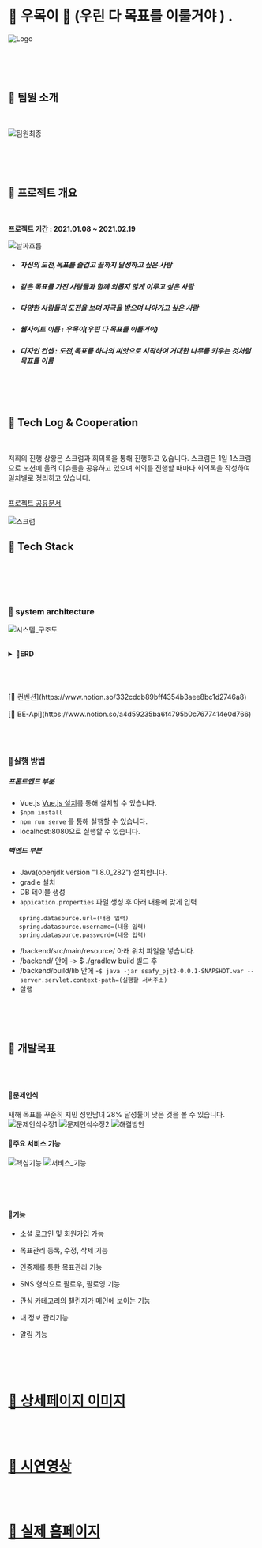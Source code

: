 # 🌳 우목이 🌳 (우린 다 목표를 이룰거야 ) .

![Logo](/uploads/241f273cb70018dc1527d6cced26c4fc/Logo.PNG)
 
<br><br><br>
## 🌳 팀원 소개
<br>

![팀원최종](/uploads/a20b541badf7d13b0171acbf9e4731a7/팀원최종.PNG)
  
<br><br><br>
## 🌳  프로젝트 개요
<br>

<b>프로젝트 기간 : 2021.01.08 ~ 2021.02.19</b>

![날짜흐름](/uploads/6de90733329b0be62b227abe89a1c8a9/날짜흐름.PNG)

- ##### 자신의 도전,목표를 즐겁고 끝까지 달성하고 싶은 사람
- ##### 같은 목표를  가진 사람들과 함께 외롭지 않게 이루고 싶은 사람
- ##### 다양한 사람들의 도전을 보며 자극을 받으며 나아가고 싶은 사람
- ##### 웹사이트 이름 : 우목이(우린 다 목표를 이룰거야)
- ##### 디자인 컨셉 : 도전,목표를 하나의 씨앗으로  시작하여 거대한 나무를 키우는 것처럼 목표를 이룸 </b>


<br><br><br>
## 🌳  Tech Log  &  Cooperation
<br>

 저희의 진행 상황은 스크럼과 회의록을 통해 진행하고 있습니다. 
 스크럼은  1일 1스크럼으로  노션에 올려 이슈들을 공유하고 있으며 
 회의를 진행할 때마다 회의록을 작성하여 일차별로 정리하고 있습니다.

<br>[프로젝트 공유문서](https://www.notion.so/A303-1d48727b951b41a18886118e55d04fb8)
<br><br>
![스크럼](/uploads/23af022e3d6741638aa7bd1651bb2038/스크럼.PNG)



## 🌳 Tech Stack
<br><br></br></br>

### 🌱 system architecture

![시스템_구조도](/uploads/521385d54611d84f99e3e0572a5edf9f/시스템_구조도.PNG)
<br><br>
<details>
### <summary><b>🌱ERD</b></summary>

![erd이미지_최종](/uploads/93dd266aae0b4d6e79298ebca9fecbe8/erd이미지_최종.PNG)
</details>
<br><br> </br></br>
 [🌱 컨벤션](https://www.notion.so/332cddb89bff4354b3aee8bc1d2746a8)
<br><br>
 [🌱 BE-Api](https://www.notion.so/a4d59235ba6f4795b0c7677414e0d766)
<br><br></br></br>

### 🌱실행 방법 


##### 프론트엔드 부분

- Vue.js [Vue.js 설치](https://kr.vuejs.org/v2/guide/index.html)를 통해 설치할 수 있습니다. 
-  ``` $npm install ```
- ```npm run serve``` 를 통해 실행할 수 있습니다. 
- localhost:8080으로 실행할 수 있습니다.

##### 백엔드 부분 

- Java(openjdk version "1.8.0_282") 설치합니다.
- gradle 설치
- DB 테이블 생성
- ```appication.properties``` 파일 생성  후
아래 내용에 맞게 입력
```spring.datasource.driverClassName=com.mysql.cj.jdbc.Driver
   spring.datasource.url=(내용 입력)
   spring.datasource.username=(내용 입력)
   spring.datasource.password=(내용 입력)
```
- /backend/src/main/resource/ 아래 위치 파일을 넣습니다. 
- /backend/ 안에   ->   $ ./gradlew build 빌드 후
- /backend/build/lib 안에 
-```$ java -jar ssafy_pjt2-0.0.1-SNAPSHOT.war --server.servlet.context-path=(실행할 서버주소)```
- 살행

<br><br><br>



## 🌳 개발목표
<br><br>

#### 🌱문제인식  

새해 목표를 꾸준히 지민 성인남녀 28% 달성률이 낮은 것을 볼 수 있습니다. 
![문제인식수정1](/uploads/7b05c08559365a3cbcfbec1ea3ed5400/문제인식수정1.PNG)
![문제인식수정2](/uploads/72e9fe7a2d5dcce3c44762bab2811a10/문제인식수정2.PNG)
![해결방안](/uploads/02e6e22d840c07803e810f7097312b95/해결방안.PNG)


#### 🌱주요 서비스 기능
![핵심기능](/uploads/ae84ca71747ea6b30661fd8c802af08a/핵심기능.PNG)
![서비스_기능](/uploads/17b64fcc5f11b79c63f2acc7dcd5bb03/서비스_기능.PNG)

<br><br><br>
#### 🌱기능

- 소셜 로그인 및 회원가입 가능

- 목표관리 등록, 수정, 삭제 기능

- 인증제를 통한 목표관리 기능

- SNS 형식으로 팔로우, 팔로잉 기능

- 관심 카테고리의 챌린지가 메인에 보이는 기능

- 내 정보 관리기능

- 알림 기능 

<br><br><br>
# [ 🌳 상세페이지 이미지 ](https://www.notion.so/7156847a4022484da2f3002e27f20941)
<br><br>
# [ 🌳 시연영상 ](https://www.notion.so/No-04c62b36acc64a9c9cbcb02ec6668851)
<br><br>
# [ 🌳 실제 홈페이지 ](http://i4a303.p.ssafy.io/)


